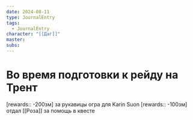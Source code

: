 ```yaml
---
date: 2024-08-11
type: JournalEntry
tags:
  - JournalEntry
character: "[[Даг]]"
master: 
subs:
---
```

# Во время подготовки к рейду на Трент
[rewards:: -200зм] за рукавицы огра для  Karin Suon
[rewards:: -100зм] отдал [[Роза]] за помощь в квесте

